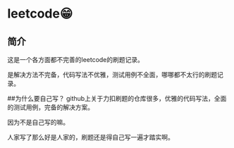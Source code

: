 # leetcode😁
## 简介
这是一个各方面都不完善的leetcode的刷题记录。

是解决方法不完备，代码写法不优雅，测试用例不全面，哪哪都不太行的刷题记录。

##为什么要自己写？
github上关于力扣刷题的仓库很多，优雅的代码写法，全面的测试用例，完备的解决方案。

因为不是自己写的嘛。

人家写了那么好是人家的，刷题还是得自己写一遍才踏实啊。
